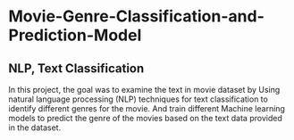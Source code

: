 # Movie-Genre-Classification-and-Prediction-Model
## NLP, Text Classification 

In this project, the goal was to examine the text in movie dataset by Using natural language processing (NLP) techniques for text classification to identify different genres for the movie. And train different Machine learning models to predict the genre of the movies based on the text data provided in the dataset.
